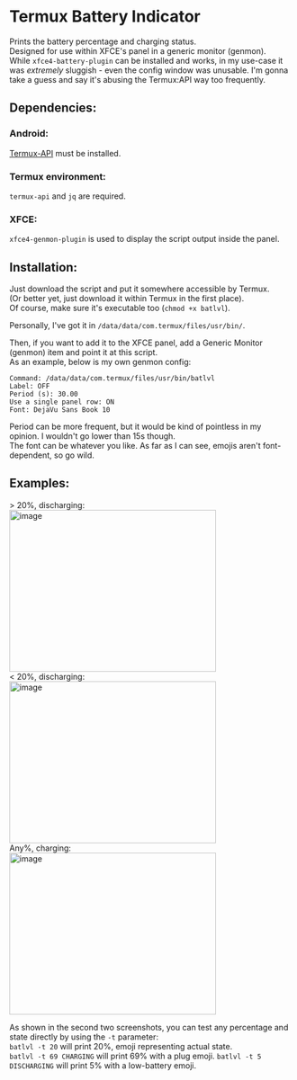 # Termux Battery Indicator
Prints the battery percentage and charging status.<br />
Designed for use within XFCE's panel in a generic monitor (genmon).<br />
While `xfce4-battery-plugin` can be installed and works, in my use-case it was <i>extremely</i> sluggish - even the config window was unusable. I'm gonna take a guess and say it's abusing the Termux:API way too frequently.


## Dependencies:
### Android:
<a href="https://f-droid.org/en/packages/com.termux.api/">Termux-API</a> must be installed.
### Termux environment:
`termux-api` and `jq` are required.
### XFCE:
`xfce4-genmon-plugin` is used to display the script output inside the panel.

## Installation:
Just download the script and put it somewhere accessible by Termux.<br />
(Or better yet, just download it within Termux in the first place).<br />
Of course, make sure it's executable too (`chmod +x batlvl`).

Personally, I've got it in `/data/data/com.termux/files/usr/bin/`.

Then, if you want to add it to the XFCE panel, add a Generic Monitor (genmon) item and point it at this script.<br />
As an example, below is my own genmon config:<br />
```
Command: /data/data/com.termux/files/usr/bin/batlvl
Label: OFF
Period (s): 30.00
Use a single panel row: ON
Font: DejaVu Sans Book 10
```
Period can be more frequent, but it would be kind of pointless in my opinion. I wouldn't go lower than 15s though.<br />
The font can be whatever you like. As far as I can see, emojis aren't font-dependent, so go wild.

## Examples:
\> 20%, discharging:<br />
<img width="367" height="288" alt="image" src="https://github.com/user-attachments/assets/d28d302a-7c95-4288-a7f8-933fb7311d42" />
<br />
< 20%, discharging:<br />
<img width="367" height="288" alt="image" src="https://github.com/user-attachments/assets/478f9740-cae0-4a4e-b945-28a964105644" />
<br />
Any%, charging:<br/>
<img width="367" height="288" alt="image" src="https://github.com/user-attachments/assets/600e0463-4664-4ac4-8683-47fae8cad216" />

As shown in the second two screenshots, you can test any percentage and state directly by using the `-t` parameter:<br />
`batlvl -t 20` will print 20%, emoji representing actual state.<br />
`batlvl -t 69 CHARGING` will print 69% with a plug emoji.
`batlvl -t 5 DISCHARGING` will print 5% with a low-battery emoji.
